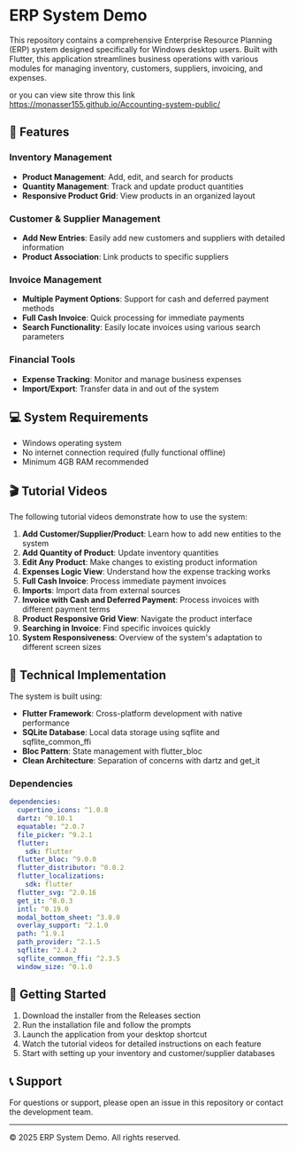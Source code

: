 # ERP System Demo

This repository contains a comprehensive Enterprise Resource Planning (ERP) system designed specifically for Windows desktop users. Built with Flutter, this application streamlines business operations with various modules for managing inventory, customers, suppliers, invoicing, and expenses.

or you can view site throw this link https://monasser155.github.io/Accounting-system-public/

## 🚀 Features

### Inventory Management
- **Product Management**: Add, edit, and search for products
- **Quantity Management**: Track and update product quantities
- **Responsive Product Grid**: View products in an organized layout

### Customer & Supplier Management
- **Add New Entries**: Easily add new customers and suppliers with detailed information
- **Product Association**: Link products to specific suppliers

### Invoice Management
- **Multiple Payment Options**: Support for cash and deferred payment methods
- **Full Cash Invoice**: Quick processing for immediate payments
- **Search Functionality**: Easily locate invoices using various search parameters

### Financial Tools
- **Expense Tracking**: Monitor and manage business expenses
- **Import/Export**: Transfer data in and out of the system

## 💻 System Requirements
- Windows operating system
- No internet connection required (fully functional offline)
- Minimum 4GB RAM recommended

## 🎬 Tutorial Videos

The following tutorial videos demonstrate how to use the system:

1. **Add Customer/Supplier/Product**: Learn how to add new entities to the system
2. **Add Quantity of Product**: Update inventory quantities
3. **Edit Any Product**: Make changes to existing product information
4. **Expenses Logic View**: Understand how the expense tracking works
5. **Full Cash Invoice**: Process immediate payment invoices
6. **Imports**: Import data from external sources
7. **Invoice with Cash and Deferred Payment**: Process invoices with different payment terms
8. **Product Responsive Grid View**: Navigate the product interface
9. **Searching in Invoice**: Find specific invoices quickly
10. **System Responsiveness**: Overview of the system's adaptation to different screen sizes

## 🔧 Technical Implementation

The system is built using:
- **Flutter Framework**: Cross-platform development with native performance
- **SQLite Database**: Local data storage using sqflite and sqflite_common_ffi
- **Bloc Pattern**: State management with flutter_bloc
- **Clean Architecture**: Separation of concerns with dartz and get_it

### Dependencies
```yaml
dependencies:
  cupertino_icons: ^1.0.8
  dartz: ^0.10.1
  equatable: ^2.0.7
  file_picker: ^9.2.1
  flutter:
    sdk: flutter
  flutter_bloc: ^9.0.0
  flutter_distributor: ^0.0.2
  flutter_localizations:
    sdk: flutter
  flutter_svg: ^2.0.16
  get_it: ^8.0.3
  intl: ^0.19.0
  modal_bottom_sheet: ^3.0.0
  overlay_support: ^2.1.0
  path: ^1.9.1
  path_provider: ^2.1.5
  sqflite: ^2.4.2
  sqflite_common_ffi: ^2.3.5
  window_size: ^0.1.0
```

## 🚀 Getting Started

1. Download the installer from the Releases section
2. Run the installation file and follow the prompts
3. Launch the application from your desktop shortcut
4. Watch the tutorial videos for detailed instructions on each feature
5. Start with setting up your inventory and customer/supplier databases

## 📞 Support

For questions or support, please open an issue in this repository or contact the development team.

---

© 2025 ERP System Demo. All rights reserved.
